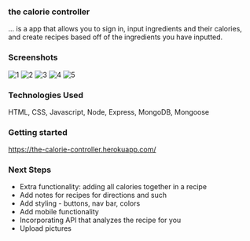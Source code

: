 ### the calorie controller
... is a app that allows you to sign in, input ingredients and their calories, and create recipes based off of the ingredients you have inputted. 

### Screenshots
![1](https://i.imgur.com/6fGRC8E.png)
![2](https://i.imgur.com/VrPOrsL.png)
![3](https://i.imgur.com/KPSOwZR.png)
![4](https://i.imgur.com/xYyo5JL.png)
![5](https://i.imgur.com/cXtoYse.png)

### Technologies Used
HTML, CSS, Javascript, Node, Express, MongoDB, Mongoose

### Getting started
https://the-calorie-controller.herokuapp.com/

### Next Steps
- Extra functionality: adding all calories together in a recipe
- Add notes for recipes for directions and such
- Add styling - buttons, nav bar, colors
- Add mobile functionality
- Incorporating API that analyzes the recipe for you
- Upload pictures
